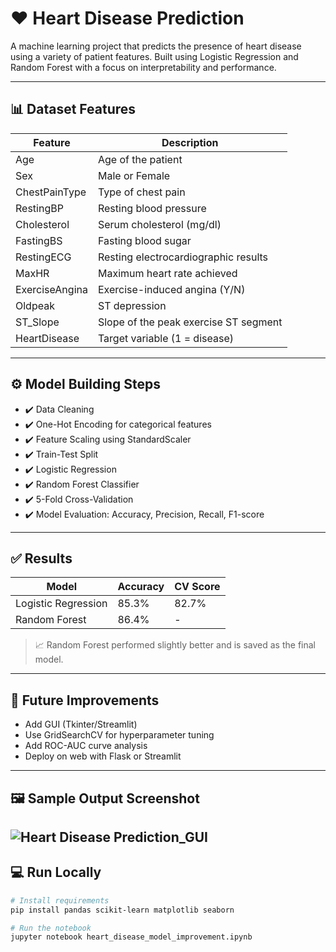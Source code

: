 # ❤️ Heart Disease Prediction

A machine learning project that predicts the presence of heart disease using a variety of patient features. Built using Logistic Regression and Random Forest with a focus on interpretability and performance.

---

## 📊 Dataset Features

| Feature         | Description                       |
|----------------|-----------------------------------|
| Age            | Age of the patient                |
| Sex            | Male or Female                    |
| ChestPainType  | Type of chest pain                |
| RestingBP      | Resting blood pressure            |
| Cholesterol    | Serum cholesterol (mg/dl)         |
| FastingBS      | Fasting blood sugar               |
| RestingECG     | Resting electrocardiographic results |
| MaxHR          | Maximum heart rate achieved       |
| ExerciseAngina | Exercise-induced angina (Y/N)     |
| Oldpeak        | ST depression                     |
| ST_Slope       | Slope of the peak exercise ST segment |
| HeartDisease   | Target variable (1 = disease)     |

---

## ⚙️ Model Building Steps

- ✔️ Data Cleaning
- ✔️ One-Hot Encoding for categorical features
- ✔️ Feature Scaling using StandardScaler
- ✔️ Train-Test Split
- ✔️ Logistic Regression
- ✔️ Random Forest Classifier
- ✔️ 5-Fold Cross-Validation
- ✔️ Model Evaluation: Accuracy, Precision, Recall, F1-score

---

## ✅ Results

| Model               | Accuracy | CV Score |
|--------------------|----------|----------|
| Logistic Regression| 85.3%    | 82.7%    |
| Random Forest       | 86.4%    |    -     |

> 📈 Random Forest performed slightly better and is saved as the final model.

---

## 🧠 Future Improvements

- Add GUI (Tkinter/Streamlit)
- Use GridSearchCV for hyperparameter tuning
- Add ROC-AUC curve analysis
- Deploy on web with Flask or Streamlit

---

## 🖼️ Sample Output Screenshot

![Heart Disease Prediction_GUI](Screeshots/gui1.png)
---

## 💻 Run Locally

```bash
# Install requirements
pip install pandas scikit-learn matplotlib seaborn

# Run the notebook
jupyter notebook heart_disease_model_improvement.ipynb
